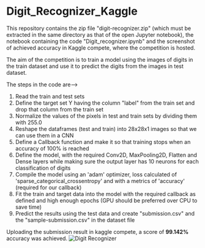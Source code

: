 # Digit_Recognizer_Kaggle
This repository contains the zip file "digit-recognizer.zip" (which must be extracted in the same directory as that of the open Jupyter notebook), the notebook containing the code "Digit_recognizer.ipynb" and the screenshot of achieved accuracy in Kaggle compete, where the competition is hosted.

The aim of the competition is to train a model using the images of digits in the train dataset and use it to predict the digits from the images in test dataset.

The steps in the code are-->
1. Read the train and test sets
2. Define the target set Y having the column "label" from the train set and drop that column from the train set
3. Normalize the values of the pixels in test and train sets by dividing them with 255.0
4. Reshape the dataframes (test and train) into 28x28x1 images so that we can use them in a CNN
5. Define a Callback function and make it so that training stops when an accuracy of 100% is reached
6. Define the model, with the required Conv2D, MaxPooling2D, Flatten and Dense layers while making sure the output layer has 10 neurons for each classification of digits
7. Compile the model using an 'adam' optimizer, loss calculated of 'sparse_categorical_crossentropy' and with a metrics of 'accuracy' (required for our callback)
8. Fit the train and target data into the model with the required callback as defined and high enough epochs (GPU should be preferred over CPU to save time)
9. Predict the results using the test data and create "submission.csv" and the "sample-submission.csv" in the dataset file

Uploading the submission result in kaggle compete, a score of **99.142%** accuracy was achieved.
![Digit Recognizer](https://user-images.githubusercontent.com/49501411/124384849-cb89ce80-dcf0-11eb-9b05-3c0b6521b2a5.png)
